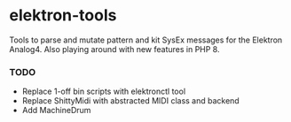 # elektron-tools

Tools to parse and mutate pattern and kit SysEx messages for the Elektron
Analog4. Also playing around with new features in PHP 8.

### TODO

* Replace 1-off bin scripts with elektronctl tool
* Replace ShittyMidi with abstracted MIDI class and backend
* Add MachineDrum
